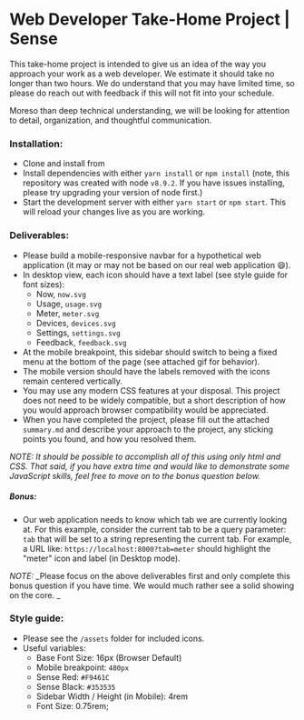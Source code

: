# Web Developer Take-Home Project | Sense
This take-home project is intended to give us an idea of the way you approach your work as a web developer. We estimate it should take no longer than two hours. We do understand that you may have limited time, so please do reach out with feedback if this will not fit into your schedule.

Moreso than deep technical understanding, we will be looking for attention to detail, organization, and thoughtful communication.

### Installation:
  - Clone and install from <repository host>
  - Install dependencies with either `yarn install` or `npm install` (note, this repository was created with node `v8.9.2`. If you have issues installing, please try upgrading your version of node first.)
  - Start the development server with either `yarn start` or `npm start`. This will reload your changes live as you are working.

### Deliverables:
  * Please build a mobile-responsive navbar for a hypothetical web application (it may or may not be based on our real web application 😄).
  * In desktop view, each icon should have a text label (see style guide for font sizes):
    - Now, `now.svg`
    - Usage, `usage.svg`
    - Meter, `meter.svg`
    - Devices, `devices.svg`
    - Settings, `settings.svg`
    - Feedback, `feedback.svg`
  * At the mobile breakpoint, this sidebar should switch to being a fixed menu at the bottom of the page (see attached gif for behavior).
  * The mobile version should have the labels removed with the icons remain centered vertically.
  * You may use any modern CSS features at your disposal. This project does not need to be widely compatible, but a short description of how you would approach browser compatibility would be appreciated.
  * When you have completed the project, please fill out the attached `summary.md` and describe your approach to the project, any sticking points you found, and how you resolved them.

*NOTE:* _It should be possible to accomplish all of this using only html and CSS. That said, if you have extra time and would like to demonstrate some JavaScript skills, feel free to move on to the bonus question below._

##### Bonus:
  * Our web application needs to know which tab we are currently looking at. For this example, consider the current tab to be a query parameter: `tab` that will be set to a string representing the current tab. For example, a URL like: `https://localhost:8000?tab=meter` should highlight the "meter" icon and label (in Desktop mode).

*NOTE:* _Please focus on the above deliverables first and only complete this bonus question if you have time. We would much rather see a solid showing on the core. _

### Style guide:
  * Please see the `/assets` folder for included icons.
  * Useful variables:
    - Base Font Size: 16px (Browser Default)
    - Mobile breakpoint: `480px`
    - Sense Red: `#F9461C`
    - Sense Black: `#353535`
    - Sidebar Width / Height (in Mobile): 4rem
    - Font Size: 0.75rem;
